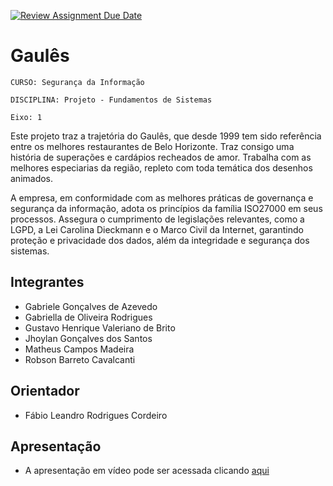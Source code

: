 [![Review Assignment Due Date](https://classroom.github.com/assets/deadline-readme-button-22041afd0340ce965d47ae6ef1cefeee28c7c493a6346c4f15d667ab976d596c.svg)](https://classroom.github.com/a/m98LfJT-)
# Gaulês

`CURSO: Segurança da Informação`

`DISCIPLINA: Projeto - Fundamentos de Sistemas`

`Eixo: 1`

Este projeto traz a trajetória do Gaulês, que desde 1999 tem sido referência entre os melhores restaurantes de Belo Horizonte. Traz consigo uma história de superações e cardápios recheados de amor. Trabalha com as melhores especiarias da região, repleto com toda temática dos desenhos animados.

A empresa, em conformidade com as melhores práticas de governança e segurança da informação, adota os princípios da família ISO27000 em seus processos. Assegura o cumprimento de legislações relevantes, como a LGPD, a Lei Carolina Dieckmann e o Marco Civil da Internet, garantindo proteção e privacidade dos dados, além da integridade e segurança dos sistemas.

## Integrantes

* Gabriele Gonçalves de Azevedo
* Gabriella de Oliveira Rodrigues
* Gustavo Henrique Valeriano de Brito
* Jhoylan Gonçalves dos Santos
* Matheus Campos Madeira
* Robson Barreto Cavalcanti

## Orientador

* Fábio Leandro Rodrigues Cordeiro

## Apresentação

* A apresentação em vídeo pode ser acessada clicando [aqui](https://www.youtube.com/watch?v=9c4cIvjVJRI)